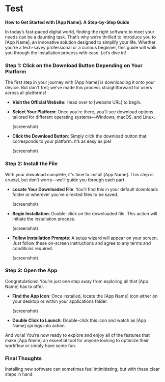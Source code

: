 # Test


**How to Get Started with [App Name]: A Step-by-Step Guide**

In today’s fast-paced digital world, finding the right software to meet your needs can be a daunting task. That’s why we’re thrilled to introduce you to [App Name], an innovative solution designed to simplify your life. Whether you're a tech-savvy professional or a curious beginner, this guide will walk you through the installation process with ease. Let’s dive in!

### Step 1: Click on the Download Button Depending on Your Platform

The first step in your journey with [App Name] is downloading it onto your device. But don't fret; we’ve made this process straightforward for users across all platforms!

- **Visit the Official Website**: Head over to [website URL] to begin. 
- **Select Your Platform**: Once you're there, you'll see download options tailored for different operating systems—Windows, macOS, and Linux.
  
  (screenshot)

- **Click the Download Button**: Simply click the download button that corresponds to your platform. It’s as easy as pie!

  (screenshot)

### Step 2: Install the File

With your download complete, it's time to install [App Name]. This step is crucial, but don’t worry—we’ll guide you through each part.

- **Locate Your Downloaded File**: You’ll find this in your default downloads folder or wherever you’ve directed files to be saved.

  (screenshot)

- **Begin Installation**: Double-click on the downloaded file. This action will initiate the installation process.

  (screenshot)

- **Follow Installation Prompts**: A setup wizard will appear on your screen. Just follow these on-screen instructions and agree to any terms and conditions required.

  (screenshot)

### Step 3: Open the App

Congratulations! You’re just one step away from exploring all that [App Name] has to offer.

- **Find the App Icon**: Once installed, locate the [App Name] icon either on your desktop or within your applications folder.

  (screenshot)

- **Double Click to Launch**: Double-click this icon and watch as [App Name] springs into action.

And voila! You’re now ready to explore and enjoy all of the features that make [App Name] an essential tool for anyone looking to optimize their workflow or simply have some fun.

### Final Thoughts

Installing new software can sometimes feel intimidating, but with these clear steps in hand